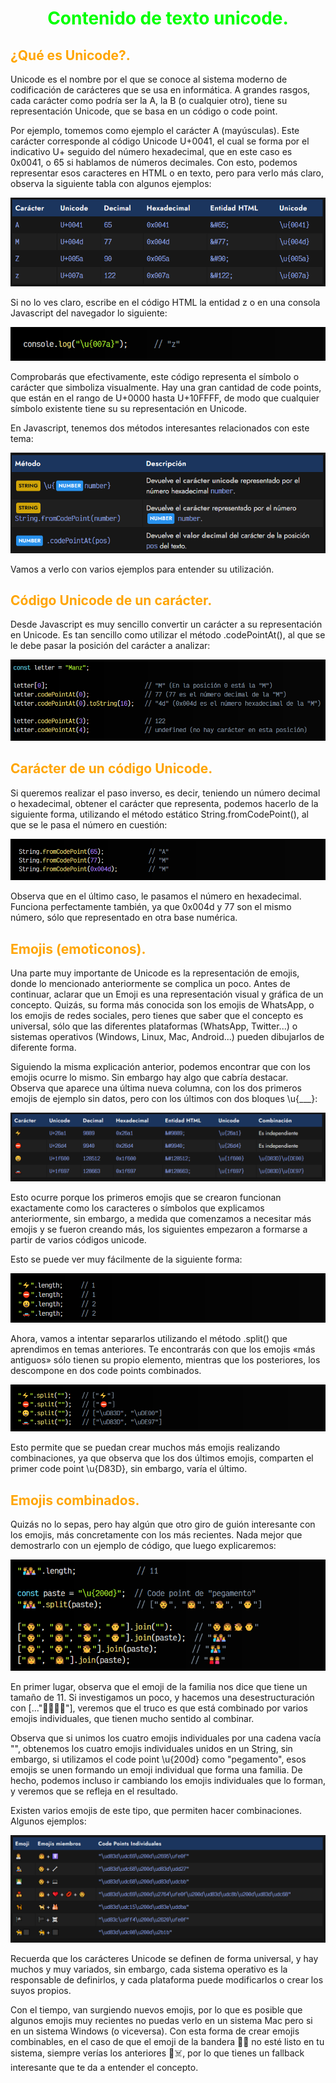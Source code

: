 # <span style="color:lime"><center>Contenido de texto unicode.</center></span>

## <span style="color:orange">¿Qué es Unicode?.</span>
Unicode es el nombre por el que se conoce al sistema moderno de codificación de carácteres que se usa en informática. A grandes rasgos, cada carácter como podría ser la A, la B (o cualquier otro), tiene su representación Unicode, que se basa en un código o code point.

Por ejemplo, tomemos como ejemplo el carácter A (mayúsculas). Este carácter corresponde al código Unicode U+0041, el cual se forma por el indicativo U+ seguido del número hexadecimal, que en este caso es 0x0041, o 65 si hablamos de números decimales. Con esto, podemos representar esos caracteres en HTML o en texto, pero para verlo más claro, observa la siguiente tabla con algunos ejemplos:

![alt text](./imagenes-unicode/image.png)

Si no lo ves claro, escribe en el código HTML la entidad &#122; o en una consola Javascript del navegador lo siguiente:

![alt text](./imagenes-unicode/image-1.png)

Comprobarás que efectivamente, este código representa el símbolo o carácter que simboliza visualmente. Hay una gran cantidad de code points, que están en el rango de U+0000 hasta U+10FFFF, de modo que cualquier símbolo existente tiene su su representación en Unicode.

En Javascript, tenemos dos métodos interesantes relacionados con este tema:

![alt text](./imagenes-unicode/image-2.png)

Vamos a verlo con varios ejemplos para entender su utilización.

## <span style="color:orange">Código Unicode de un carácter.</span>
Desde Javascript es muy sencillo convertir un carácter a su representación en Unicode. Es tan sencillo como utilizar el método .codePointAt(), al que se le debe pasar la posición del carácter a analizar:

![alt text](./imagenes-unicode/image-3.png)

## <span style="color:orange">Carácter de un código Unicode.</span>
Si queremos realizar el paso inverso, es decir, teniendo un número decimal o hexadecimal, obtener el carácter que representa, podemos hacerlo de la siguiente forma, utilizando el método estático String.fromCodePoint(), al que se le pasa el número en cuestión:

![alt text](./imagenes-unicode/image-4.png)

Observa que en el último caso, le pasamos el número en hexadecimal. Funciona perfectamente también, ya que 0x004d y 77 son el mismo número, sólo que representado en otra base numérica.

## <span style="color:orange">Emojis (emoticonos).</span>
Una parte muy importante de Unicode es la representación de emojis, donde lo mencionado anteriormente se complica un poco. Antes de continuar, aclarar que un Emoji es una representación visual y gráfica de un concepto. Quizás, su forma más conocida son los emojis de WhatsApp, o los emojis de redes sociales, pero tienes que saber que el concepto es universal, sólo que las diferentes plataformas (WhatsApp, Twitter...) o sistemas operativos (Windows, Linux, Mac, Android...) pueden dibujarlos de diferente forma.

Siguiendo la misma explicación anterior, podemos encontrar que con los emojis ocurre lo mismo. Sin embargo hay algo que cabría destacar. Observa que aparece una última nueva columna, con los dos primeros emojis de ejemplo sin datos, pero con los últimos con dos bloques \u{___}:

![alt text](./imagenes-unicode/image-5.png)

Esto ocurre porque los primeros emojis que se crearon funcionan exactamente como los caracteres o símbolos que explicamos anteriormente, sin embargo, a medida que comenzamos a necesitar más emojis y se fueron creando más, los siguientes empezaron a formarse a partir de varios códigos unicode.

Esto se puede ver muy fácilmente de la siguiente forma:

![alt text](./imagenes-unicode/image-6.png)

Ahora, vamos a intentar separarlos utilizando el método .split() que aprendimos en temas anteriores. Te encontrarás con que los emojis «más antiguos» sólo tienen su propio elemento, mientras que los posteriores, los descompone en dos code points combinados.

![alt text](./imagenes-unicode/image-7.png)

Esto permite que se puedan crear muchos más emojis realizando combinaciones, ya que observa que los dos últimos emojis, comparten el primer code point \u{D83D}, sin embargo, varía el último.

## <span style="color:orange">Emojis combinados.</span>
Quizás no lo sepas, pero hay algún que otro giro de guión interesante con los emojis, más concretamente con los más recientes. Nada mejor que demostrarlo con un ejemplo de código, que luego explicaremos:

![alt text](./imagenes-unicode/image-8.png)

En primer lugar, observa que el emoji de la familia nos dice que tiene un tamaño de 11. Si investigamos un poco, y hacemos una desestructuración con [..."👨‍👩‍👧‍👦"], veremos que el truco es que está combinado por varios emojis individuales, que tienen mucho sentido al combinar.

Observa que si unimos los cuatro emojis individuales por una cadena vacía "", obtenemos los cuatro emojis individuales unidos en un String, sin embargo, si utilizamos el code point \u{200d} como "pegamento", esos emojis se unen formando un emoji individual que forma una familia. De hecho, podemos incluso ir cambiando los emojis individuales que lo forman, y veremos que se refleja en el resultado.

Existen varios emojis de este tipo, que permiten hacer combinaciones. Algunos ejemplos:

![alt text](./imagenes-unicode/image-9.png)

Recuerda que los carácteres Unicode se definen de forma universal, y hay muchos y muy variados, sin embargo, cada sistema operativo es la responsable de definirlos, y cada plataforma puede modificarlos o crear los suyos propios.

Con el tiempo, van surgiendo nuevos emojis, por lo que es posible que algunos emojis muy recientes no puedas verlo en un sistema Mac pero si en un sistema Windows (o viceversa). Con esta forma de crear emojis combinables, en el caso de que el emoji de la bandera 🏴‍☠️ no esté listo en tu sistema, siempre verías los anteriores 🏴☠️, por lo que tienes un fallback interesante que te da a entender el concepto.


